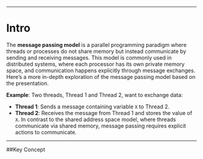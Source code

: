 ***
# Intro

The **message passing model** is a parallel programming paradigm where threads or processes do not share memory but instead communicate by sending and receiving messages. This model is commonly used in distributed systems, where each processor has its own private memory space, and communication happens explicitly through message exchanges. Here’s a more in-depth exploration of the message passing model based on the presentation.

**Example**:
Two threads, Thread 1 and Thread 2, want to exchange data:
- **Thread 1**: Sends a message containing variable `X` to Thread 2.
- **Thread 2**: Receives the message from Thread 1 and stores the value of `X`.
In contrast to the shared address space model, where threads communicate via shared memory, message passing requires explicit actions to communicate.
***
##Key Concept